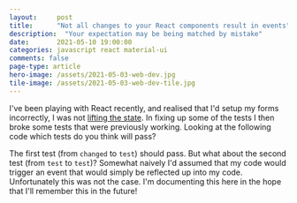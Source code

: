 ```yaml
---
layout: 	post
title:  	"Not all changes to your React components result in events"
description:  "Your expectation may be being matched by mistake"
date:   	2021-05-10 19:00:00
categories: javascript react material-ui
comments: false
page-type: article
hero-image: /assets/2021-05-03-web-dev.jpg
tile-image: /assets/2021-05-03-web-dev-tile.jpg
---
```


I've been playing with React recently, and realised that I'd setup my forms incorrectly, I was not [lifting the state](https://reactjs.org/docs/lifting-state-up.html). In fixing up some of the tests I then broke some tests that were previously working. Looking at the following code which tests do you think will pass?

<script src="https://gist.github.com/steve-codemunkies/ecf2464a59dad64567fd6a36c79bcb2b.js"></script>

The first test (from `changed` to `test`) should pass. But what about the second test (from `test` to `test`)? Somewhat naively I'd assumed that my code would trigger an event that would simply be reflected up into my code. Unfortunately this was not the case. I'm documenting this here in the hope that I'll remember this in the future!